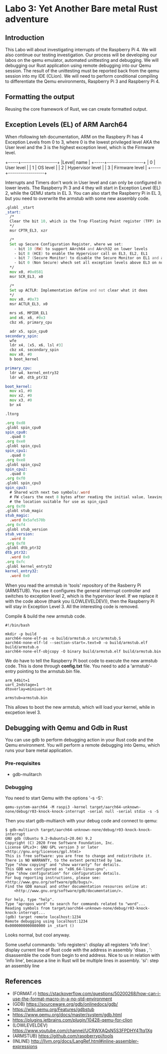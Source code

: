 Labo 3: Yet Another Bare metal Rust adventure
=============================================

Introduction
------------

This Labo will about investigating interrupts of the Raspberry Pi 4. We will also continue our testing investigation. Our process will be developing our labos on the qemu emulator, automated unittesting and debugging. We will debugging our Rust application using remote debugging into our Qemu session. The result of the unittesting must be reported back from the qemu session into my IDE (CLion).
We will need to perform conditional compiling to differentiate the Qemu environments, Raspberry Pi 3 and Raspberry Pi 4.


Formatting the output
---------------------

Reusing the core framework of Rust, we can create formatted output.

Exception Levels (EL) of ARM Aarch64
------------------------------------

When rfollowing teh documentation, ARM  on the Raspbery Pi has 4 Exception Levels from 0 to 3, where 0 is the lowest privileged level AKA the User level and the 3 is the highest exception level, which is the Firmware level.

+-----+------------------+
|Level| name             |
+-----+------------------+
|  0  | User level       |
|  1  | OS level         |
|  2  | Hypervisor level |
|  3  | Firmware level   |
+-----+------------------+

Interrupts and Timers don't work in User level and can only be configured in lower levels.
The Raspberry Pi 3 and 4 they will start in Exception Level (EL) 2, while the QEMU starts in EL 3. You can also start the Raspberry Pi in EL 3, but you need to overwrite the armstub with some new assembly code.

```asm
.globl _start
_start:
  /* 
  Clear the bit 10, which is the Trap Floating Point register (TFP) in the  to disable the trap
  */
  msr CPTR_EL3, xzr

  /* 
  Set up Secure Configuration Register, where we set:
    - bit 10 (RW) to support AArch64 and AArch32 on lower levels 
    - bit 8 (HCE) to enable the Hypervisor call on EL3, EL2, EL1
    - bit 7 (Secure Monitor) to disable the Secure Monitor on EL1 and above
    - bit 0 (Non Secure) whech set all exception levels above EL3 on non Secure
  */
  mov x0, #0x0581
  msr SCR_EL3, x0

  /* 
  Set up ACTLR: Implementation define and not clear what it does
  */
  mov x0, #0x73
  msr ACTLR_EL3, x0

  mrs x6, MPIDR_EL1
  and x6, x6, #0x3
  cbz x6, primary_cpu

  adr x5, spin_cpu0
secondary_spin:
  wfe
  ldr x4, [x5, x6, lsl #3]
  cbz x4, secondary_spin
  mov x0, #0
  b boot_kernel

primary_cpu:
  ldr w4, kernel_entry32
  ldr w0, dtb_ptr32

boot_kernel:
  mov x1, #0
  mov x2, #0
  mov x3, #0
  br x4

.ltorg

.org 0xd8
.globl spin_cpu0
spin_cpu0:
  .quad 0
.org 0xe0
.globl spin_cpu1
spin_cpu1:
  .quad 0
.org 0xe8
.globl spin_cpu2
spin_cpu2:
  .quad 0
.org 0xf0
.globl spin_cpu3
spin_cpu3:
  # Shared with next two symbols/.word
  # FW clears the next 8 bytes after reading the initial value, leaving
  # the location suitable for use as spin_cpu3
.org 0xf0
.globl stub_magic
stub_magic:
  .word 0x5afe570b
.org 0xf4
.globl stub_version
stub_version:
  .word 0
.org 0xf8
.globl dtb_ptr32
dtb_ptr32:
  .word 0x0
.org 0xfc
.globl kernel_entry32
kernel_entry32:
  .word 0x0

```

When you read the armstub in 'tools' repository of the Rasberry Pi (ARMSTUB). You see it configures the general interrrupt controller and switches to exception level 2, which is the hypervisor level.
If we replace it with the code above (thank you (LOWLEVELDEV)), then the Raspberry Pi will stay in Exception Level 3. All the interesting code is removed.

Compile & build the new armstub code.

```shell
#!/bin/bash

mkdir -p build
aarch64-none-elf-as -o build/armstub.o src/armstub.S
aarch64-none-elf-ld --section-start=.text=0 -o build/armstub.elf build/armstub.o
aarch64-none-elf-objcopy -O binary build/armstub.elf build/armstub.bin
```

We do have to tell the Raspberry Pi boot code to execute the new armstub code. This is done through **config.txt** file. You need to add a 'armstub'-entry pointing to the armstub.bin file.
```
arm_64bit=1
uart_2ndstage=1
dtoverlay=miniuart-bt

armstub=armstub.bin
```

This allows to boot the new armstub, which will load your kernel, while in excpetion level 3.

Debugging with Qemu and Gdb in Rust
-----------------------------------

You can use gdb to perform debugging action in your Rust code and the Qemu environment. You will perform a remote debugging into Qemu, which runs your bare metal application.


### Pre-requisites
- gdb-mulitarch

### Debugging

You need to start Qemu with the options '-s -S':

```
qemu-system-aarch64 -M raspi3 -kernel target/aarch64-unknown-none/debug/r03-knock-knock-interrupt -serial null -serial stdio -s -S
```

Then you start gdb-multiarch with your debug code and connect to qemu:

```
$ gdb-multiarch target/aarch64-unknown-none/debug/r03-knock-knock-interrupt
GNU gdb (Ubuntu 9.2-0ubuntu1~20.04) 9.2
Copyright (C) 2020 Free Software Foundation, Inc.
License GPLv3+: GNU GPL version 3 or later <http://gnu.org/licenses/gpl.html>
This is free software: you are free to change and redistribute it.
There is NO WARRANTY, to the extent permitted by law.
Type "show copying" and "show warranty" for details.
This GDB was configured as "x86_64-linux-gnu".
Type "show configuration" for configuration details.
For bug reporting instructions, please see:
<http://www.gnu.org/software/gdb/bugs/>.
Find the GDB manual and other documentation resources online at:
    <http://www.gnu.org/software/gdb/documentation/>.

For help, type "help".
Type "apropos word" to search for commands related to "word"...
Reading symbols from target/aarch64-unknown-none/debug/r03-knock-knock-interrupt...
(gdb) target remote localhost:1234
Remote debugging using localhost:1234
0x0000000000080000 in _start ()
```

Looks normal, but cool anyway.

Some useful commands:
'info registers': display all registers
'info line': display current line of Rust code with the address in assembly
'disas <begin address>, <end address>': disassemble the code from begin to end address. Nice to us in relation with 'info line', because a line in Rust will be multiple lines in assembly.
'si': step an assembly line



References
----------

- (FORMAT.r) https://stackoverflow.com/questions/50200268/how-can-i-use-the-format-macro-in-a-no-std-environment
- (GDB) https://sourceware.org/gdb/onlinedocs/gdb/
- https://wiki.qemu.org/Features/gdbstub
- https://www.qemu.org/docs/master/system/gdb.html
- https://plugins.jetbrains.com/plugin/10428-qemu-for-clion
- (LOWLEVELDEV) https://www.youtube.com/channel/UCRWXAQsN5S3FPDHY4Ttq1Xg
- (ARMSTUB) https://github.com/raspberrypi/tools
- (INLINE) http://llvm.org/docs/LangRef.html#inline-assembler-expressions
